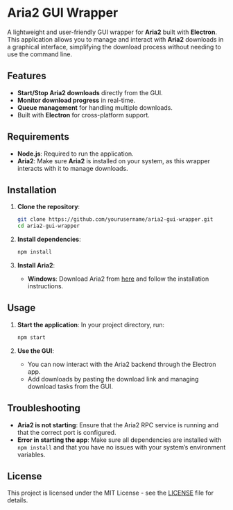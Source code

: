 # Aria2 GUI Wrapper

A lightweight and user-friendly GUI wrapper for **Aria2** built with **Electron**. This application allows you to manage and interact with **Aria2** downloads in a graphical interface, simplifying the download process without needing to use the command line.

## Features

- **Start/Stop Aria2 downloads** directly from the GUI.
- **Monitor download progress** in real-time.
- **Queue management** for handling multiple downloads.
- Built with **Electron** for cross-platform support.

## Requirements

- **Node.js**: Required to run the application.
- **Aria2**: Make sure **Aria2** is installed on your system, as this wrapper interacts with it to manage downloads.

## Installation

1. **Clone the repository**:
   ```bash
   git clone https://github.com/yourusername/aria2-gui-wrapper.git
   cd aria2-gui-wrapper
   ```

2. **Install dependencies**:
   ```bash
   npm install
   ```

3. **Install Aria2**:
   - **Windows**: Download Aria2 from [here](https://github.com/aria2/aria2/releases) and follow the installation instructions.


## Usage

1. **Start the application**:
   In your project directory, run:
   ```bash
   npm start
   ```

2. **Use the GUI**:
   - You can now interact with the Aria2 backend through the Electron app.
   - Add downloads by pasting the download link and managing download tasks from the GUI.

## Troubleshooting

- **Aria2 is not starting**: Ensure that the Aria2 RPC service is running and that the correct port is configured.
- **Error in starting the app**: Make sure all dependencies are installed with `npm install` and that you have no issues with your system’s environment variables.

## License

This project is licensed under the MIT License - see the [LICENSE](LICENSE) file for details.
